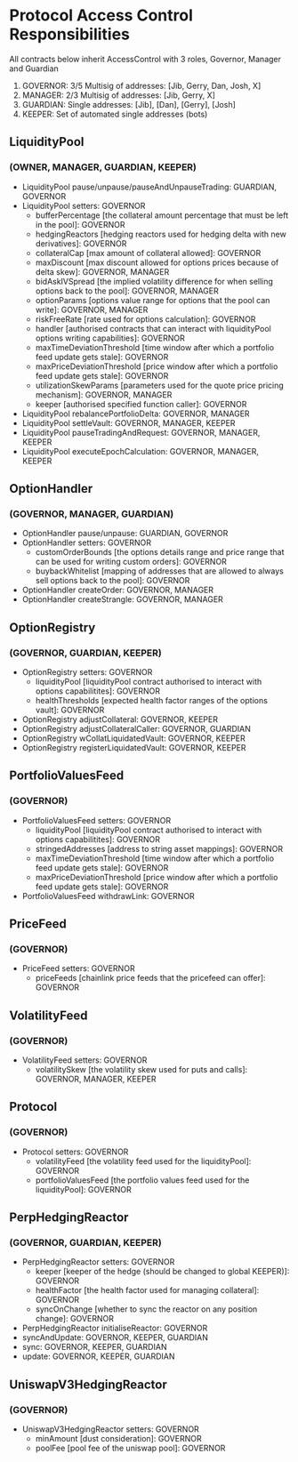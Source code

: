 # Protocol Access Control Responsibilities

All contracts below inherit AccessControl with 3 roles, Governor, Manager and Guardian

1. GOVERNOR: 3/5 Multisig of addresses: [Jib, Gerry, Dan, Josh, X]
2. MANAGER: 2/3 Multisig of addresses: [Jib, Gerry, X]
3. GUARDIAN: Single addresses: [Jib], [Dan], [Gerry], [Josh]
4. KEEPER: Set of automated single addresses (bots)

## LiquidityPool 
### (OWNER, MANAGER, GUARDIAN, KEEPER)

- LiquidityPool pause/unpause/pauseAndUnpauseTrading: GUARDIAN, GOVERNOR
- LiquidityPool setters: GOVERNOR
    - bufferPercentage [the collateral amount percentage that must be left in the pool]: GOVERNOR
    - hedgingReactors [hedging reactors used for hedging delta with new derivatives]: GOVERNOR
    - collateralCap [max amount of collateral allowed]: GOVERNOR
    - maxDiscount [max discount allowed for options prices because of delta skew]: GOVERNOR, MANAGER
    - bidAskIVSpread [the implied volatility difference for when selling options back to the pool]: GOVERNOR, MANAGER
    - optionParams [options value range for options that the pool can write]: GOVERNOR, MANAGER
    - riskFreeRate [rate used for options calculation]: GOVERNOR
    - handler [authorised contracts that can interact with liquidityPool options writing capabilities]: GOVERNOR
    - maxTimeDeviationThreshold [time window after which a portfolio feed update gets stale]: GOVERNOR
    - maxPriceDeviationThreshold [price window after which a portfolio feed update gets stale]: GOVERNOR
    - utilizationSkewParams [parameters used for the quote price pricing mechanism]: GOVERNOR, MANAGER
    - keeper [authorised specified function caller]: GOVERNOR
- LiquidityPool rebalancePortfolioDelta: GOVERNOR, MANAGER
- LiquidityPool settleVault: GOVERNOR, MANAGER, KEEPER 
- LiquidityPool pauseTradingAndRequest: GOVERNOR, MANAGER, KEEPER
- LiquidityPool executeEpochCalculation: GOVERNOR, MANAGER, KEEPER


## OptionHandler
### (GOVERNOR, MANAGER, GUARDIAN)

- OptionHandler pause/unpause: GUARDIAN, GOVERNOR
- OptionHandler setters: GOVERNOR
    - customOrderBounds [the options details range and price range that can be used for writing custom orders]: GOVERNOR
    - buybackWhitelist [mapping of addresses that are allowed to always sell options back to the pool]: GOVERNOR
- OptionHandler createOrder: GOVERNOR, MANAGER
- OptionHandler createStrangle: GOVERNOR, MANAGER

## OptionRegistry
### (GOVERNOR, GUARDIAN, KEEPER)

- OptionRegistry setters: GOVERNOR
    - liquidityPool [liquidityPool contract authorised to interact with options capabilitites]: GOVERNOR
    - healthThresholds [expected health factor ranges of the options vault]: GOVERNOR
- OptionRegistry adjustCollateral: GOVERNOR, KEEPER
- OptionRegistry adjustCollateralCaller: GOVERNOR, GUARDIAN
- OptionRegistry wCollatLiquidatedVault: GOVERNOR, KEEPER
- OptionRegistry registerLiquidatedVault: GOVERNOR, KEEPER

## PortfolioValuesFeed
### (GOVERNOR)

- PortfolioValuesFeed setters: GOVERNOR
    - liquidityPool [liquidityPool contract authorised to interact with options capabilitites]: GOVERNOR
    - stringedAddresses [address to string asset mappings]: GOVERNOR
    - maxTimeDeviationThreshold [time window after which a portfolio feed update gets stale]: GOVERNOR
    - maxPriceDeviationThreshold [price window after which a portfolio feed update gets stale]: GOVERNOR
- PortfolioValuesFeed withdrawLink: GOVERNOR

## PriceFeed
### (GOVERNOR)

- PriceFeed setters: GOVERNOR
    - priceFeeds [chainlink price feeds that the pricefeed can offer]: GOVERNOR


## VolatilityFeed
### (GOVERNOR)

- VolatilityFeed setters: GOVERNOR
    - volatilitySkew [the volatility skew used for puts and calls]: GOVERNOR, MANAGER, KEEPER

## Protocol
### (GOVERNOR)

- Protocol setters: GOVERNOR
    - volatilityFeed [the volatility feed used for the liquidityPool]: GOVERNOR
    - portfolioValuesFeed [the portfolio values feed used for the liquidityPool]: GOVERNOR

## PerpHedgingReactor
### (GOVERNOR, GUARDIAN, KEEPER)

- PerpHedgingReactor setters: GOVERNOR
    - keeper [keeper of the hedge (should be changed to global KEEPER)]: GOVERNOR
    - healthFactor [the health factor used for managing collateral]: GOVERNOR
    - syncOnChange [whether to sync the reactor on any position change]: GOVERNOR
- PerpHedgingReactor initialiseReactor: GOVERNOR
- syncAndUpdate: GOVERNOR, KEEPER, GUARDIAN
- sync: GOVERNOR, KEEPER, GUARDIAN
- update: GOVERNOR, KEEPER, GUARDIAN

## UniswapV3HedgingReactor
### (GOVERNOR)

- UniswapV3HedgingReactor setters: GOVERNOR
    - minAmount [dust consideration]: GOVERNOR
    - poolFee [pool fee of the uniswap pool]: GOVERNOR